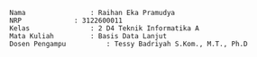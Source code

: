     Nama		        : Raihan Eka Pramudya
    NRP		        : 3122600011
    Kelas		        : 2 D4 Teknik Informatika A
    Mata Kuliah	        : Basis Data Lanjut
    Dosen Pengampu	        : Tessy Badriyah S.Kom., M.T., Ph.D

